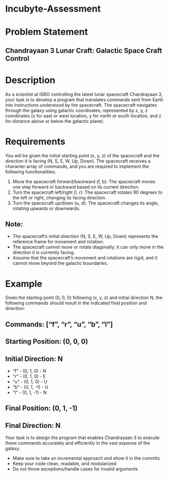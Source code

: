 # Incubyte-Assessment
# Problem Statement
## Chandrayaan 3 Lunar Craft: Galactic Space Craft Control

# Description
As a scientist at ISRO controlling the latest lunar spacecraft Chandrayaan 3, your task is to develop a program that translates commands sent from Earth into instructions understood by the spacecraft. The spacecraft navigates through the galaxy using galactic coordinates, represented by x, y, z coordinates (x for east or west location, y for north or south location, and z for distance above or below the galactic plane).

# Requirements
You will be given the initial starting point (x, y, z) of the spacecraft and the direction it is facing (N, S, E, W, Up, Down). The spacecraft receives a character array of commands, and you are required to implement the following functionalities:

1. Move the spacecraft forward/backward (f, b): The spacecraft moves one step forward or backward based on its current direction.
2. Turn the spacecraft left/right (l, r): The spacecraft rotates 90 degrees to the left or right, changing its facing direction.
3. Turn the spacecraft up/down (u, d): The spacecraft changes its angle, rotating upwards or downwards.

## Note:

* The spacecraft’s initial direction (N, S, E, W, Up, Down) represents the reference frame for movement and rotation.
* The spacecraft cannot move or rotate diagonally; it can only move in the direction it is currently facing.
* Assume that the spacecraft’s movement and rotations are rigid, and it cannot move beyond the galactic boundaries.

# Example
Given the starting point (0, 0, 0) following (x, y, z) and initial direction N, the following commands should result in the indicated final position and direction:

## Commands: [“f”, “r”, “u”, “b”, “l”]

## Starting Position: (0, 0, 0)

## Initial Direction: N

* “f” - (0, 1, 0) - N
* “r” - (0, 1, 0) - E
* “u” - (0, 1, 0) - U
* “b” - (0, 1, -1) - U
* “l” - (0, 1, -1) - N

## Final Position: (0, 1, -1)

## Final Direction: N

Your task is to design the program that enables Chandrayaan 3 to execute these commands accurately and efficiently in the vast expanse of the galaxy:

* Make sure to take an incremental approach and show it in the commits
* Keep your code clean, readable, and modularized
* Do not throw exceptions/handle cases for invalid arguments
